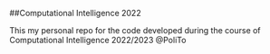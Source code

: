 ##Computational Intelligence 2022

This my personal repo for the code developed during the course of Computational Intelligence 2022/2023 @PoliTo
